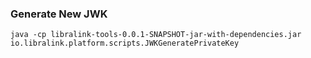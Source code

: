 ### Generate New JWK
```
java -cp libralink-tools-0.0.1-SNAPSHOT-jar-with-dependencies.jar io.libralink.platform.scripts.JWKGeneratePrivateKey
```